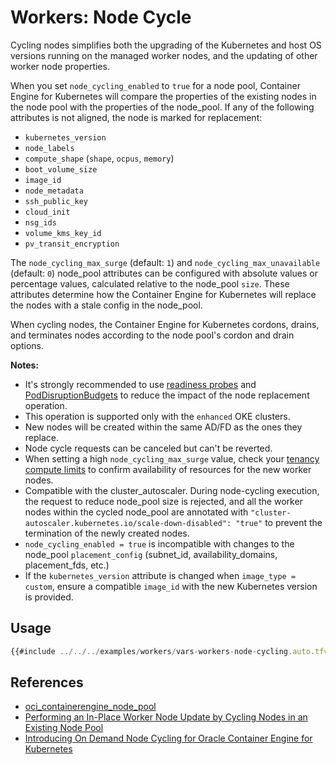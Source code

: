 
# Workers: Node Cycle

Cycling nodes simplifies both the upgrading of the Kubernetes and host OS versions running on the managed worker nodes, and the updating of other worker node properties.

When you set `node_cycling_enabled` to `true` for a node pool, Container Engine for Kubernetes will compare the properties of the existing nodes in the node pool with the properties of the node_pool. If any of the following attributes is not aligned, the node is marked for replacement:
  - `kubernetes_version`
  - `node_labels`
  - `compute_shape` (`shape`, `ocpus`, `memory`)
  - `boot_volume_size`
  - `image_id`
  - `node_metadata`
  - `ssh_public_key`
  - `cloud_init`
  - `nsg_ids`
  - `volume_kms_key_id`
  - `pv_transit_encryption`

The `node_cycling_max_surge` (default: `1`) and `node_cycling_max_unavailable` (default: `0`) node_pool attributes can be configured with absolute values or percentage values, calculated relative to the node_pool `size`. These attributes determine how the Container Engine for Kubernetes will replace the nodes with a stale config in the node_pool.

When cycling nodes, the Container Engine for Kubernetes cordons, drains, and terminates nodes according to the node pool's cordon and drain options.

**Notes:**
- It's strongly recommended to use [readiness probes](https://kubernetes.io/docs/tasks/configure-pod-container/configure-liveness-readiness-startup-probes/#define-readiness-probes) and [PodDisruptionBudgets](https://kubernetes.io/docs/tasks/run-application/configure-pdb/) to reduce the impact of the node replacement operation.
- This operation is supported only with the `enhanced` OKE clusters.
- New nodes will be created within the same AD/FD as the ones they replace.
- Node cycle requests can be canceled but can't be reverted.
- When setting a high `node_cycling_max_surge` value, check your [tenancy compute limits](https://docs.oracle.com/en-us/iaas/Content/General/Concepts/servicelimits.htm#computelimits) to confirm availability of resources for the new worker nodes.
- Compatible with the cluster_autoscaler. During node-cycling execution, the request to reduce node_pool size is rejected, and all the worker nodes within the cycled node_pool are annotated with `"cluster-autoscaler.kubernetes.io/scale-down-disabled": "true"` to prevent the termination of the newly created nodes.
- `node_cycling_enabled = true` is incompatible with changes to the node_pool `placement_config` (subnet_id, availability_domains, placement_fds, etc.)
- If the `kubernetes_version` attribute is changed when `image_type = custom`, ensure a compatible `image_id` with the new Kubernetes version is provided.


## Usage

```javascript
{{#include ../../../examples/workers/vars-workers-node-cycling.auto.tfvars:4:}}
```

## References
* [oci_containerengine_node_pool](https://registry.terraform.io/providers/oracle/oci/latest/docs/resources/containerengine_node_pool)
* [Performing an In-Place Worker Node Update by Cycling Nodes in an Existing Node Pool](https://docs.oracle.com/en-us/iaas/Content/ContEng/Tasks/contengupgradingimageworkernode_topic-Performing_an_InPlace_Worker_Node_Update_By_Cycling_an_Existing_Node_Pool.htm)
* [Introducing On Demand Node Cycling for Oracle Container Engine for Kubernetes](https://blogs.oracle.com/cloud-infrastructure/post/node-cycling-container-engine-kubernetes-oke)
